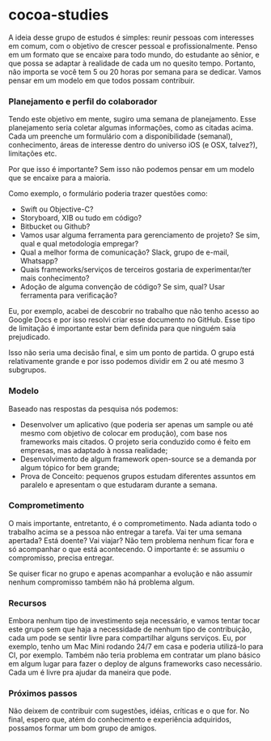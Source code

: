 # cocoa-studies

A ideia desse grupo de estudos é simples: reunir pessoas com interesses em comum, com o objetivo de crescer pessoal e profissionalmente. Penso em um formato que se encaixe para todo mundo, do estudante ao sênior, e que possa se adaptar à realidade de cada um no quesito tempo. Portanto, não importa se você tem 5 ou 20 horas por semana para se dedicar. Vamos pensar em um modelo em que todos possam contribuir.

### Planejamento e perfil do colaborador

Tendo este objetivo em mente, sugiro uma semana de planejamento. Esse planejamento seria coletar algumas informações, como as citadas acima. Cada um preenche um formulário com a disponibilidade (semanal), conhecimento, áreas de interesse dentro do universo iOS (e OSX, talvez?), limitações etc.

Por que isso é importante? Sem isso não podemos pensar em um modelo que se encaixe para a maioria.

Como exemplo, o formulário poderia trazer questões como:
* Swift ou Objective-C?
* Storyboard, XIB ou tudo em código?
* Bitbucket ou Github?
* Vamos usar alguma ferramenta para gerenciamento de projeto? Se sim, qual e qual metodologia empregar?
* Qual a melhor forma de comunicação? Slack, grupo de e-mail, Whatsapp?
* Quais frameworks/serviços de terceiros gostaria de experimentar/ter mais conhecimento?
* Adoção de alguma convenção de código? Se sim, qual? Usar ferramenta para verificação?

Eu, por exemplo, acabei de descobrir no trabalho que não tenho acesso ao Google Docs e por isso resolvi criar esse documento no GitHub. Esse tipo de limitação é importante estar bem definida para que ninguém saia prejudicado.

Isso não seria uma decisão final, e sim um ponto de partida. O grupo está relativamente grande e por isso podemos dividir em 2 ou até mesmo 3 subgrupos.

### Modelo

Baseado nas respostas da pesquisa nós podemos:

* Desenvolver um aplicativo (que poderia ser apenas um sample ou até mesmo com objetivo de colocar em produção), com base nos frameworks mais citados. O projeto seria conduzido como é feito em empresas, mas adaptado à nossa realidade;
* Desenvolvimento de algum framework open-source se a demanda por algum tópico for bem grande;
* Prova de Conceito: pequenos grupos estudam diferentes assuntos em paralelo e apresentam o que estudaram durante a semana.

### Comprometimento

O mais importante, entretanto, é o comprometimento. Nada adianta todo o trabalho acima se a pessoa não entregar a tarefa. Vai ter uma semana apertada? Está doente? Vai viajar? Não tem problema nenhum ficar fora e só acompanhar o que está acontecendo. O importante é: se assumiu o compromisso, precisa entregar.

Se quiser ficar no grupo e apenas acompanhar a evolução e não assumir nenhum compromisso também não há problema algum.

### Recursos

Embora nenhum tipo de investimento seja necessário, e vamos tentar tocar este grupo sem que haja a necessidade de nenhum tipo de contribuição, cada um pode se sentir livre para compartilhar alguns serviços. Eu, por exemplo, tenho um Mac Mini rodando 24/7 em casa e poderia utilizá-lo para CI, por exemplo. Também não teria problema em contratar um plano básico em algum lugar para fazer o deploy de alguns frameworks caso necessário. Cada um é livre pra ajudar da maneira que pode.

### Próximos passos

Não deixem de contribuir com sugestões, idéias, críticas e o que for. No final, espero que, atém do conhecimento e experiência adquiridos, possamos formar um bom grupo de amigos.
